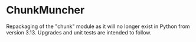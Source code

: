 # ChunkMuncher
Repackaging of the "chunk" module as it will no longer exist in Python from version 3.13. Upgrades and unit tests are intended to follow.
